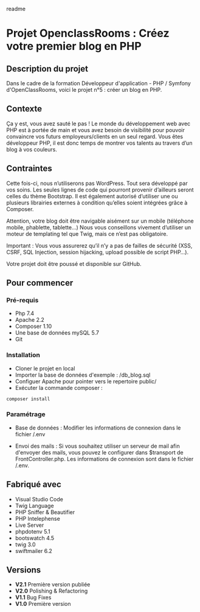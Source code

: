 readme
# Projet OpenclassRooms : Créez votre premier blog en PHP

## Description du projet

Dans le cadre de la formation Développeur d'application - PHP / Symfony d'OpenClassRooms, voici le projet n°5 : créer un blog en PHP.

## Contexte
Ça y est, vous avez sauté le pas ! Le monde du développement web avec PHP est à portée de main et vous avez besoin de visibilité pour pouvoir convaincre vos futurs employeurs/clients en un seul regard. Vous êtes développeur PHP, il est donc temps de montrer vos talents au travers d’un blog à vos couleurs.

## Contraintes
Cette fois-ci, nous n’utiliserons pas WordPress. Tout sera développé par vos soins. Les seules lignes de code qui pourront provenir d’ailleurs seront celles du thème Bootstrap. Il est également autorisé d’utiliser une ou plusieurs librairies externes à condition qu’elles soient intégrées grâce à Composer.

Attention, votre blog doit être navigable aisément sur un mobile (téléphone mobile, phablette, tablette…)
Nous vous conseillons vivement d’utiliser un moteur de templating tel que Twig, mais ce n’est pas obligatoire.

Important : Vous vous assurerez qu’il n’y a pas de failles de sécurité (XSS, CSRF, SQL Injection, session hijacking, upload possible de script PHP…).

Votre projet doit être poussé et disponible sur GitHub.


## Pour commencer

### Pré-requis

- Php 7.4
- Apache 2.2
- Composer 1.10
- Une base de données mySQL 5.7
- Git

### Installation

- Cloner le projet en local
- Importer la base de données d'exemple : /db_blog.sql
- Configuer Apache pour pointer vers le repertoire public/
- Exécuter la commande composer :
```bash
composer install
```


### Paramétrage

- Base de données : 
Modifier les informations de connexion dans le fichier /.env

- Envoi des mails :
Si vous souhaitez utiliser un serveur de mail afin d'envoyer des mails, vous pouvez le configurer dans $transport de FrontController.php.
Les informations de connexion sont dans le fichier /.env.


## Fabriqué avec

* Visual Studio Code
* Twig Language
* PHP Sniffer & Beautifier
* PHP Intelephense
* Live Server
* phpdotenv 5.1
* bootswatch 4.5 
* twig 3.0
* swiftmailer 6.2


## Versions
- **V2.1** Première version publiée
- **V2.0** Polishing & Refactoring
- **V1.1** Bug Fixes
- **V1.0** Première version
